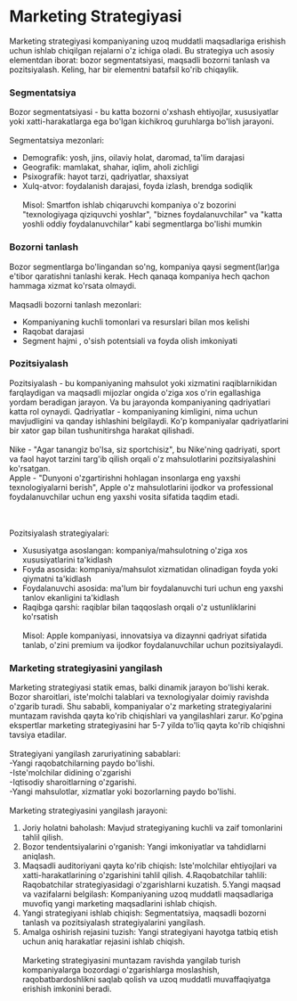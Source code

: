 # Marketing Strategiyasi 
Marketing strategiyasi kompaniyaning uzoq muddatli maqsadlariga erishish uchun ishlab chiqilgan rejalarni o'z ichiga oladi. Bu strategiya uch asosiy elementdan iborat: bozor segmentatsiyasi, maqsadli bozorni tanlash va pozitsiyalash. Keling, har bir elementni batafsil ko'rib chiqaylik.

### Segmentatsiya
Bozor segmentatsiyasi - bu katta bozorni o'xshash ehtiyojlar, xususiyatlar yoki xatti-harakatlarga ega bo'lgan kichikroq guruhlarga bo'lish jarayoni. 
\
\
Segmentatsiya mezonlari:
* Demografik: yosh, jins, oilaviy holat, daromad, ta'lim darajasi
* Geografik: mamlakat, shahar, iqlim, aholi zichligi
* Psixografik: hayot tarzi, qadriyatlar, shaxsiyat
* Xulq-atvor: foydalanish darajasi, foyda izlash, brendga sodiqlik
\
\
Misol: Smartfon ishlab chiqaruvchi kompaniya o'z bozorini "texnologiyaga qiziquvchi yoshlar", "biznes foydalanuvchilar" va "katta yoshli oddiy foydalanuvchilar" kabi segmentlarga bo'lishi mumkin

### Bozorni tanlash
Bozor segmentlarga bo'lingandan so'ng, kompaniya qaysi segment(lar)ga e'tibor qaratishni tanlashi kerak.
Hech qanaqa kompaniya hech qachon hammaga xizmat ko'rsata olmaydi. 
\
\
Maqsadli bozorni tanlash mezonlari:
* Kompaniyaning kuchli tomonlari va resurslari bilan mos kelishi
* Raqobat darajasi
* Segment hajmi , o'sish potentsiali va foyda olish imkoniyati

### Pozitsiyalash
Pozitsiyalash - bu kompaniyaning mahsulot yoki xizmatini raqiblarnikidan farqlaydigan va maqsadli mijozlar ongida o'ziga xos o'rin egallashiga yordam beradigan jarayon. Va bu jarayonda kompaniyaning qadriyatlari katta rol oynaydi. Qadriyatlar - kompaniyaning kimligini, nima uchun mavjudligini va qanday ishlashini belgilaydi. Ko'p kompaniyalar qadriyatlarini bir xator gap bilan tushunitirshga harakat qilishadi. 
\
\
Nike - "Agar tanangiz bo'lsa, siz sportchisiz", bu Nike'ning qadriyati, sport va faol hayot tarzini targ'ib qilish orqali o'z mahsulotlarini pozitsiyalashini ko'rsatgan.\
Apple - "Dunyoni o'zgartirishni hohlagan insonlarga eng yaxshi texnologiyalarni berish", Apple o'z mahsulotlarini ijodkor va professional foydalanuvchilar uchun eng yaxshi vosita sifatida taqdim etadi.

\
\
Pozitsiyalash strategiyalari:
* Xususiyatga asoslangan: kompaniya/mahsulotning o'ziga xos xususiyatlarini ta'kidlash
* Foyda asosida: kompaniya/mahsulot xizmatidan olinadigan foyda yoki qiymatni ta'kidlash
* Foydalanuvchi asosida: ma'lum bir foydalanuvchi turi uchun eng yaxshi tanlov ekanligini ta'kidlash
* Raqibga qarshi: raqiblar bilan taqqoslash orqali o'z ustunliklarini ko'rsatish
\
\
Misol: Apple kompaniyasi, innovatsiya va dizaynni qadriyat sifatida tanlab, o'zini premium va ijodkor foydalanuvchilar uchun pozitsiyalaydi.

### Marketing strategiyasini yangilash 
Marketing strategiyasi statik emas, balki dinamik jarayon bo'lishi kerak. Bozor sharoitlari, iste'molchi talablari va texnologiyalar doimiy ravishda o'zgarib turadi. Shu sababli, kompaniyalar o'z marketing strategiyalarini muntazam ravishda qayta ko'rib chiqishlari va yangilashlari zarur. Ko'pgina ekspertlar marketing strategiyasini har 5-7 yilda to'liq qayta ko'rib chiqishni tavsiya etadilar.
\
\
Strategiyani yangilash zaruriyatining sabablari:\
-Yangi raqobatchilarning paydo bo'lishi.\
-Iste'molchilar didining o'zgarishi\
-Iqtisodiy sharoitlarning o'zgarishi.\
-Yangi mahsulotlar, xizmatlar yoki bozorlarning paydo bo'lishi.
\
\
Marketing strategiyasini yangilash jarayoni:
1. Joriy holatni baholash: Mavjud strategiyaning kuchli va zaif tomonlarini tahlil qilish.
2. Bozor tendentsiyalarini o'rganish: Yangi imkoniyatlar va tahdidlarni aniqlash.
3. Maqsadli auditoriyani qayta ko'rib chiqish: Iste'molchilar ehtiyojlari va xatti-harakatlarining o'zgarishini tahlil qilish.
4.Raqobatchilar tahlili: Raqobatchilar strategiyasidagi o'zgarishlarni kuzatish.
5.Yangi maqsad va vazifalarni belgilash: Kompaniyaning uzoq muddatli maqsadlariga muvofiq yangi marketing maqsadlarini ishlab chiqish.
6. Yangi strategiyani ishlab chiqish: Segmentatsiya, maqsadli bozorni tanlash va pozitsiyalash strategiyalarini yangilash.
7. Amalga oshirish rejasini tuzish: Yangi strategiyani hayotga tatbiq etish uchun aniq harakatlar rejasini ishlab chiqish.
\
\
Marketing strategiyasini muntazam ravishda yangilab turish kompaniyalarga bozordagi o'zgarishlarga moslashish, raqobatbardoshlikni saqlab qolish va uzoq muddatli muvaffaqiyatga erishish imkonini beradi.
